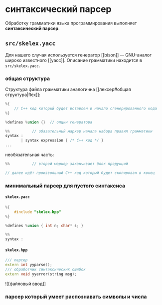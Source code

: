 # синтаксический парсер

Обработку грамматики языка программирования выполняет **синтаксический парсер**. 

## `src/skelex.yacc`

Для нашего случая используется генератор [[bison]] -- GNU-аналог широко известного [[yacc]]. Описание грамматики находится в `src/skelex.yacc`.

### общая структура

Структура файла грамматики аналогична [[лексер#общая структура|flex]]:

```Cpp
%{
	// C++ код который будет вставлен в начало сгенерированного кода
%}

%defines %union {}  // опции генератора

%%			// обязательный маркер начала набора правил грамматики
syntax :
	   | syntax expression { /* C++ код */ }
...
```
необязательная часть:
```Cpp
%%			// второй маркер заканчивает блок продукций

// далее идёт произвольный С++ код который будет скопирован в конец
```

### минимальный парсер для пустого синтаксиса

#### `skelex.yacc`

```Cpp
%{
    #include "skelex.hpp"
%}

%defines %union { int n; char* s; }

%%
syntax :
```

####  `skelex.hpp`

```Cpp
/// парсер
extern int yyparse();
/// обработчик синтаксических ошибок
extern void yyerror(string msg);
```

![[файловый ввод]]

### парсер который умеет распознавать символы и числа

```Cpp

```
